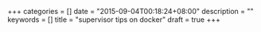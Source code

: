 +++
categories = []
date = "2015-09-04T00:18:24+08:00"
description = ""
keywords = []
title = "supervisor tips on docker"
draft = true
+++


